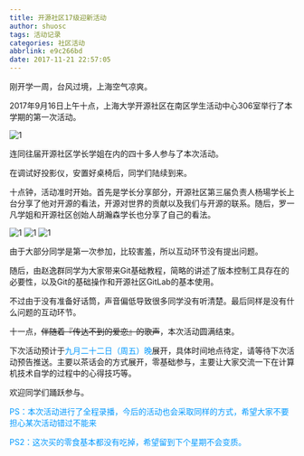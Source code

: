 ```yaml
---
title: 开源社区17级迎新活动
author: shuosc
tags: 活动记录
categories: 社区活动
abbrlink: e9c266bd
date: 2017-11-21 22:57:05
---
```

刚开学一周，台风过境，上海空气凉爽。

2017年9月16日上午十点，上海大学开源社区在南区学生活动中心306室举行了本学期的第一次活动。

![1](/blog/img/17秋/1.1.jpg)

连同往届开源社区学长学姐在内的四十多人参与了本次活动。

在调试好投影仪，安置好桌椅后，同学们陆续到来。

十点钟，活动准时开始。首先是学长分享部分，开源社区第三届负责人杨瑒学长上台分享了他对开源的看法，开源对世界的贡献以及我们与开源的联系。随后，罗一凡学姐和开源社区创始人胡瀚森学长也分享了自己的看法。

<!--more-->

![1](/blog/img/17秋/1.2.jpg)
![1](/blog/img/17秋/1.3.jpg)
![1](/blog/img/17秋/1.4.jpg)

由于大部分同学是第一次参加，比较害羞，所以互动环节没有提出问题。

随后，由赵逸群同学为大家带来Git基础教程，简略的讲述了版本控制工具存在的必要性，以及Git的基础操作和开源社区GitLab的基本使用。

不过由于没有准备好话筒，声音偏低导致很多同学没有听清楚。最后同样是没有什么问题的互动环节。

十一点，~~伴随着『传达不到的爱恋』的歌声~~，本次活动圆满结束。

下次活动预计于<font color=#0099ff>九月二十二日（周五）晚</font>展开，具体时间地点待定，请等待下次活动预告推送。主要以茶话会的方式展开，零基础参与，主要让大家交流一下在计算机技术自学的过程中的心得技巧等。

欢迎同学们踊跃参与。

<font color=#0099ff>
PS：本次活动进行了全程录播，今后的活动也会采取同样的方式，希望大家不要担心某次活动错过不能来

PS2：这次买的零食基本都没有吃掉，希望留到下个星期不会变质。
</font>